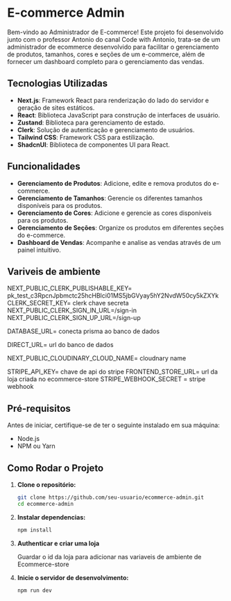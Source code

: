 # E-commerce Admin

Bem-vindo ao Administrador de E-commerce! Este projeto foi desenvolvido junto com o professor Antonio do canal Code with Antonio, trata-se de um administrador de ecommerce desenvolvido para facilitar o gerenciamento de produtos, tamanhos, cores e seções de um e-commerce, além de fornecer um dashboard completo para o gerenciamento das vendas.

## Tecnologias Utilizadas

- **Next.js**: Framework React para renderização do lado do servidor e geração de sites estáticos.
- **React**: Biblioteca JavaScript para construção de interfaces de usuário.
- **Zustand**: Biblioteca para gerenciamento de estado.
- **Clerk**: Solução de autenticação e gerenciamento de usuários.
- **Tailwind CSS**: Framework CSS para estilização.
- **ShadcnUI**: Biblioteca de componentes UI para React.

## Funcionalidades

- **Gerenciamento de Produtos**: Adicione, edite e remova produtos do e-commerce.
- **Gerenciamento de Tamanhos**: Gerencie os diferentes tamanhos disponíveis para os produtos.
- **Gerenciamento de Cores**: Adicione e gerencie as cores disponíveis para os produtos.
- **Gerenciamento de Seções**: Organize os produtos em diferentes seções do e-commerce.
- **Dashboard de Vendas**: Acompanhe e analise as vendas através de um painel intuitivo.

## Variveis de ambiente

NEXT_PUBLIC_CLERK_PUBLISHABLE_KEY= pk_test_c3RpcnJpbmctc25hcHBlci01MS5jbGVyay5hY2NvdW50cy5kZXYk
CLERK_SECRET_KEY= clerk chave secreta
NEXT_PUBLIC_CLERK_SIGN_IN_URL=/sign-in
NEXT_PUBLIC_CLERK_SIGN_UP_URL=/sign-up

DATABASE_URL= conecta prisma ao banco de dados

DIRECT_URL= url do banco de dados

NEXT_PUBLIC_CLOUDINARY_CLOUD_NAME= cloudnary name

STRIPE_API_KEY= chave de api do stripe
FRONTEND_STORE_URL= url da loja criada no ecommerce-store
STRIPE_WEBHOOK_SECRET = stripe webhook

## Pré-requisitos

Antes de iniciar, certifique-se de ter o seguinte instalado em sua máquina:

- Node.js
- NPM ou Yarn

## Como Rodar o Projeto

1. **Clone o repositório:**

   ```bash
   git clone https://github.com/seu-usuario/ecommerce-admin.git
   cd ecommerce-admin
   
2. **Instalar dependencias:**

    ```bash
    npm install
    ```
  
3.  **Authenticar e criar uma loja**

    Guardar o id da loja para adicionar nas variaveis de ambiente de Ecommerce-store

4.  **Inicie o servidor de desenvolvimento:**

    ```bash
    npm run dev



